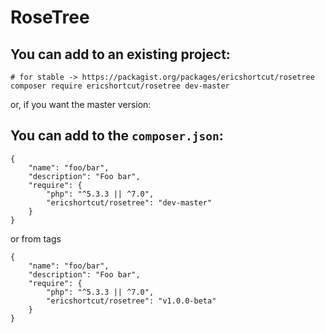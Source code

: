 # RoseTree

## You can add to an existing project:

```
# for stable -> https://packagist.org/packages/ericshortcut/rosetree
composer require ericshortcut/rosetree dev-master
```

or, if you want the master version:

## You can add to the `composer.json`:



```
{
    "name": "foo/bar",
    "description": "Foo bar",
    "require": {
        "php": "^5.3.3 || ^7.0",
        "ericshortcut/rosetree": "dev-master"
    }
}
```

or from tags


```
{
    "name": "foo/bar",
    "description": "Foo bar",
    "require": {
        "php": "^5.3.3 || ^7.0",
        "ericshortcut/rosetree": "v1.0.0-beta"
    }
}
```